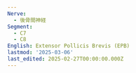 ```yaml
---
Nerve:
  - 後骨間神経
Segment:
  - C7
  - C8
English: Extensor Pollicis Brevis (EPB)
lastmod: '2025-03-06'
last_edited: 2025-02-27T00:00:00.000Z
---
```



